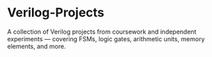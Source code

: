 # Verilog-Projects
A collection of Verilog projects from coursework and independent experiments — covering FSMs, logic gates, arithmetic units, memory elements, and more. 
